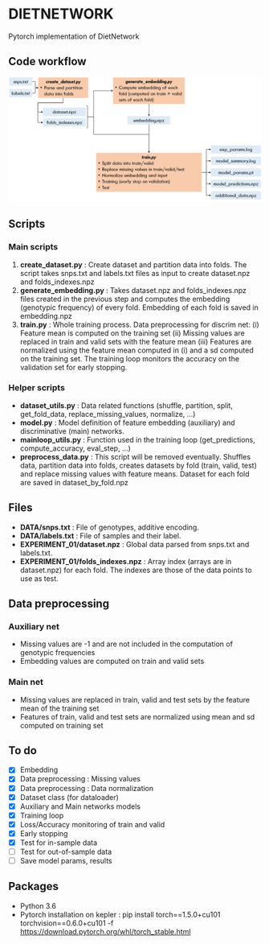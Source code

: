 # DIETNETWORK
Pytorch implementation of DietNetwork
## Code workflow
![code_wf](Images/dn_workflow.png)
## Scripts
### Main scripts
1. **create_dataset.py** : Create dataset and partition data into folds. The script takes snps.txt and labels.txt files as input to create dataset.npz and folds_indexes.npz
2. **generate_embedding.py** : Takes dataset.npz and folds_indexes.npz files created in the previous step and computes the embedding (genotypic frequency) of every fold. Embedding of each fold is saved in embedding.npz
3. **train.py** : Whole training process. Data preprocessing for discrim net: 
  (i) Feature mean is computed on the training set
  (ii) Missing values are replaced in train and valid sets with the feature mean
  (iii) Features are normalized using the feature mean computed in (i) and a sd computed on the training set. The training loop monitors the accuracy on the validation set for early stopping.
  
  
### Helper scripts
- **dataset_utils.py** : Data related functions (shuffle, partition, split, get_fold_data, replace_missing_values, normalize, ...)
- **model.py** : Model definition of feature embedding (auxiliary) and discriminative (main) networks.
- **mainloop_utils.py** : Function used in the training loop (get_predictions, compute_accuracy, eval_step, ...)
- **preprocess_data.py** : This script will be removed eventually. Shuffles data, partition data into folds, creates datasets by fold (train, valid, test) and replace missing values with feature means. Dataset for each fold are saved in dataset_by_fold.npz


## Files
- **DATA/snps.txt** : File of genotypes, additive encoding.
- **DATA/labels.txt** : File of samples and their label.
- **EXPERIMENT_01/dataset.npz** : Global data parsed from snps.txt and labels.txt.
- **EXPERIMENT_01/folds_indexes.npz** : Array index (arrays are in dataset.npz) for each fold. The indexes are those of the data points to use as test.


## Data preprocessing
### Auxiliary net
- Missing values are -1 and are not included in the computation of genotypic frequencies
- Embedding values are computed on train and valid sets
### Main net
- Missing values are replaced in train, valid and test sets by the feature mean of the training set
- Features of train, valid and test sets are normalized using mean and sd computed on training set
## To do
- [x] Embedding
- [x] Data preprocessing : Missing values
- [x] Data preprocessing : Data normalization
- [x] Dataset class (for dataloader)
- [x] Auxiliary and Main networks models
- [x] Training loop
- [x] Loss/Accuracy monitoring of train and valid
- [x] Early stopping
- [x] Test for in-sample data
- [ ] Test for out-of-sample data
- [ ] Save model params, results
## Packages
- Python 3.6
- Pytorch installation on kepler :
pip install torch==1.5.0+cu101 torchvision==0.6.0+cu101 -f https://download.pytorch.org/whl/torch_stable.html
